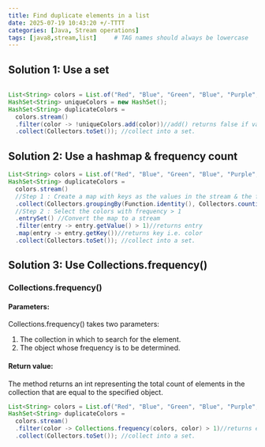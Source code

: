 ```yaml
---
title: Find duplicate elements in a list
date: 2025-07-19 10:43:20 +/-TTTT
categories: [Java, Stream operations]
tags: [java8,stream,list]     # TAG names should always be lowercase
---
```


## Solution 1: Use a set
```java

List<String> colors = List.of("Red", "Blue", "Green", "Blue", "Purple", "Green");
HashSet<String> uniqueColors = new HashSet();
HashSet<String> duplicateColors = 
  colors.stream()
  .filter(color -> !uniqueColors.add(color))//add() returns false if value already exists.
  .collect(Collectors.toSet()); //collect into a set.
```

## Solution 2: Use a hashmap & frequency count
```java
List<String> colors = List.of("Red", "Blue", "Green", "Blue", "Purple", "Green");
HashSet<String> duplicateColors = 
  colors.stream()
  //Step 1 : Create a map with keys as the values in the stream & the frequency as the value
  .collect(Collectors.groupingBy(Function.identity(), Collectors.counting()))
  //Step 2 : Select the colors with frequency > 1
  .entrySet() //Convert the map to a stream
  .filter(entry -> entry.getValue() > 1)//returns entry
  .map(entry -> entry.getKey())//returns key i.e. color
  .collect(Collectors.toSet()); //collect into a set.

```

## Solution 3: Use Collections.frequency()
### Collections.frequency()
#### Parameters: 
Collections.frequency() takes two parameters:
1. The collection in which to search for the element.
2. The object whose frequency is to be determined.
#### Return value:
The method returns an int representing the total count of elements in the collection that are equal to the specified object.

```java
List<String> colors = List.of("Red", "Blue", "Green", "Blue", "Purple", "Green");
HashSet<String> duplicateColors =
  colors.stream()
  .filter(color -> Collections.frequency(colors, color) > 1)//returns entry
  .collect(Collectors.toSet()); //collect into a set.

```
